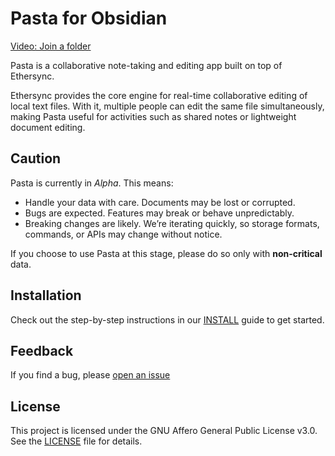 # Pasta for Obsidian

[Video: Join a folder](https://github.com/critica-tech-lab/pasta-obsidian/raw/refs/heads/main/docs/videos/join-folder.mp4)

Pasta is a collaborative note-taking and editing app built on top of Ethersync.

Ethersync provides the core engine for real-time collaborative editing of local text files. With it, multiple people can edit the same file simultaneously, making Pasta useful for activities such as shared notes or lightweight document editing.

## Caution

Pasta is currently in _Alpha_. This means:

- Handle your data with care. Documents may be lost or corrupted.
- Bugs are expected. Features may break or behave unpredictably.
- Breaking changes are likely. We’re iterating quickly, so storage formats, commands, or APIs may change without notice.

If you choose to use Pasta at this stage, please do so only with **non-critical** data.

## Installation

Check out the step-by-step instructions in our [INSTALL](INSTALL.md) guide to get started.

## Feedback

If you find a bug, please [open an issue](https://github.com/critica-tech-lab/pasta-obsidian/issues)

## License

This project is licensed under the GNU Affero General Public License v3.0.
See the [LICENSE](LICENSE) file for details.
